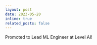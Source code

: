```yaml
---
layout: post
date: 2023-05-20
inline: true
related_posts: false
---
```


Promoted to Lead ML Engineer at Level AI!